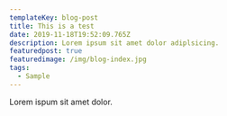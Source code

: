 ```yaml
---
templateKey: blog-post
title: This is a test
date: 2019-11-18T19:52:09.765Z
description: Lorem ipsum sit amet dolor adiplsicing.
featuredpost: true
featuredimage: /img/blog-index.jpg
tags:
  - Sample
---
```

Lorem ispum sit amet dolor.
